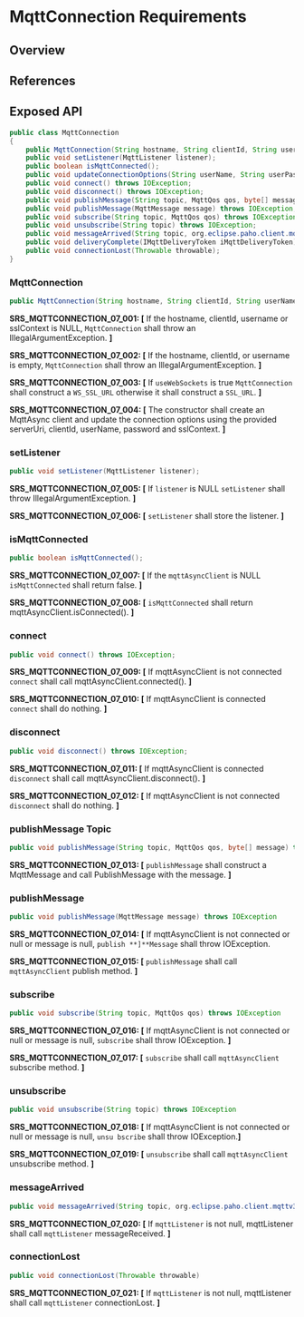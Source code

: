 # MqttConnection Requirements

## Overview

## References

## Exposed API

```java
public class MqttConnection
{
    public MqttConnection(String hostname, String clientId, String userName, String password, SSLContext sslContext, boolean useWebSockets) throws IOException;
    public void setListener(MqttListener listener);
    public boolean isMqttConnected();
    public void updateConnectionOptions(String userName, String userPassword, SSLContext sslContext);
    public void connect() throws IOException;
    public void disconnect() throws IOException;
    public void publishMessage(String topic, MqttQos qos, byte[] message) throws IOException;
    public void publishMessage(MqttMessage message) throws IOException;
    public void subscribe(String topic, MqttQos qos) throws IOException;
    public void unsubscribe(String topic) throws IOException;
    public void messageArrived(String topic, org.eclipse.paho.client.mqttv3.MqttMessage mqttMessage);
    public void deliveryComplete(IMqttDeliveryToken iMqttDeliveryToken);
    public void connectionLost(Throwable throwable);
}
```

### MqttConnection

```java
public MqttConnection(String hostname, String clientId, String userName, String password, SSLContext sslContext, boolean useWebSockets) throws IOException;
```

**SRS_MQTTCONNECTION_07_001: [** If the hostname, clientId, username or sslContext is NULL, `MqttConnection` shall throw an IllegalArgumentException. **]**

**SRS_MQTTCONNECTION_07_002: [** If the hostname, clientId, or username is empty, `MqttConnection` shall throw an IllegalArgumentException. **]**

**SRS_MQTTCONNECTION_07_003: [** If `useWebSockets` is true `MqttConnection` shall construct a `WS_SSL_URL` otherwise it shall construct a `SSL_URL`. **]**

**SRS_MQTTCONNECTION_07_004: [** The constructor shall create an MqttAsync client and update the connection options using the provided serverUri, clientId, userName, password and sslContext. **]**

### setListener

```java
public void setListener(MqttListener listener);
```

**SRS_MQTTCONNECTION_07_005: [** If `listener` is NULL `setListener` shall throw IllegalArgumentException. **]**

**SRS_MQTTCONNECTION_07_006: [** `setListener` shall store the listener. **]**

### isMqttConnected

```java
public boolean isMqttConnected();
```

**SRS_MQTTCONNECTION_07_007: [** If the `mqttAsyncClient` is NULL `isMqttConnected` shall return false. **]**

**SRS_MQTTCONNECTION_07_008: [** `isMqttConnected` shall return mqttAsyncClient.isConnected(). **]**

### connect

```java
public void connect() throws IOException;
```

**SRS_MQTTCONNECTION_07_009: [** If mqttAsyncClient is not connected `connect` shall call mqttAsyncClient.connected(). **]**

**SRS_MQTTCONNECTION_07_010: [** If mqttAsyncClient is connected `connect` shall do nothing. **]**

### disconnect

```java
public void disconnect() throws IOException;
```

**SRS_MQTTCONNECTION_07_011: [** If mqttAsyncClient is connected `disconnect` shall call mqttAsyncClient.disconnect(). **]**

**SRS_MQTTCONNECTION_07_012: [** If mqttAsyncClient is not connected `disconnect` shall do nothing. **]**

### publishMessage Topic

```java
public void publishMessage(String topic, MqttQos qos, byte[] message) throws IOException
```

**SRS_MQTTCONNECTION_07_013: [** `publishMessage` shall construct a MqttMessage and call PublishMessage with the message. **]**

### publishMessage

```java
public void publishMessage(MqttMessage message) throws IOException
```

**SRS_MQTTCONNECTION_07_014: [** If mqttAsyncClient is not connected or null or message is null, `publish **]**Message` shall throw IOException.

**SRS_MQTTCONNECTION_07_015: [** `publishMessage` shall call `mqttAsyncClient` publish method. **]**

### subscribe

```java
public void subscribe(String topic, MqttQos qos) throws IOException
```

**SRS_MQTTCONNECTION_07_016: [** If mqttAsyncClient is not connected or null or message is null, `subscribe` shall throw IOException. **]**

**SRS_MQTTCONNECTION_07_017: [** `subscribe` shall call `mqttAsyncClient` subscribe method. **]**

### unsubscribe

```java
public void unsubscribe(String topic) throws IOException
```

**SRS_MQTTCONNECTION_07_018: [** If mqttAsyncClient is not connected or null or message is null, `unsu bscribe` shall throw IOException.**]**

**SRS_MQTTCONNECTION_07_019: [** `unsubscribe` shall call `mqttAsyncClient` unsubscribe method. **]**

### messageArrived

```java
public void messageArrived(String topic, org.eclipse.paho.client.mqttv3.MqttMessage mqttMessage)
```

**SRS_MQTTCONNECTION_07_020: [** If `mqttListener` is not null, mqttListener shall call `mqttListener` messageReceived. **]**

### connectionLost

```java
public void connectionLost(Throwable throwable)
```

**SRS_MQTTCONNECTION_07_021: [** If `mqttListener` is not null, mqttListener shall call `mqttListener` connectionLost. **]**
